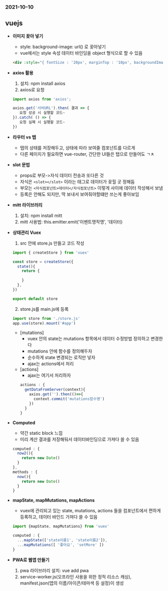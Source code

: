 ### 2021-10-10

## vuejs
- **이미지 꽂아 넣기**
    - style: background-image: url() 로 꽂아넣기
    - vue에서는 style 속성 데이터 바인딩을 object 형식으로 할 수 있음
    ```html
    <div :style="{ fontSize : '20px', marginTop : '10px', backgroundImage : 'url(경로)'"></div>
    ```

- **axios 활용**
    1. 설치: npm install axios
    2. axios로 요청
    ```javascript
    import axios from 'axios';
    
    axios.get('서버URL').then( 결과 => {
       요청 성공 시 실행할 코드~
    }).catch( () => {
       요청 실패 시 실행할 코드~
    })
    ```
    
- **라우터 vs 탭**
    - 탭의 상태를 저장해두고, 상태에 따라 보여줄 컴포넌트를 다르게
    - 다른 페이지가 필요하면 vue-router, 간단한 UI들은 탭으로 만들어도 ㄱㅊ

- **slot 문법**
    - props로 부모->자식 데이터 전송과 또다른 것
    - 자식은 `<slot></slot>` 이라는 태그로 데이터가 꽂힐 곳 정해둠
    - 부모는 `<자식컴포넌트>데이터</자식컴포넌트>` 이렇게 사이에 데이터 작성해서 보냄
    - 등록은 안해도 되지만, 딱 보내서 보여줘야할떄만 쓰는게 좋아보임

- **mitt 라이브러리**
    1. 설치: npm install mitt
    2. mitt 사용법: this.emitter.emit('이벤트명작명', '데이터)

- **상태관리 Vuex**
    1. src 안에 store.js 만들고 코드 작성
    ```javascript
    import { createStore } from 'vuex'
    
    const store = createStore({
      state(){
        return {
          
        }
      },
    })
    
    export default store
    ```
    2. store.js를 main.js에 등록
    ``` javascript
    import store from './store.js'
    app.use(store).mount('#app')
    ```
    - [mutations]
        - vuex 안의 state는 mutations 항목에서 데이터 수정방법 정의하고 변경한다
        - mutations 안에 함수를 정의해두자
        - 순수하게 state 변경되는 로직만 넣자
        - ajax는 actions에서 처리
    - [actions]
        - ajax는 여기서 처리하자
        ```javascript
        actions : {
          getDataFromServer(context){
            axios.get('').then(()=>{ 
              context.commit('mutations함수명') 
            })
          }
        }
        ```

- **Computed**
    - 약간 static block 느낌 
    - 미리 계산 결과를 저장해둬서 데이터바인딩으로 가져다 쓸 수 있음
    ```javascript
    computed : {
      now2(){
        return new Date()
      }
    }, 
    methods : {
      now(){
        return new Date()
      }
    }
    ```

- **mapState, mapMutations, mapActions**    
    - vuex에 관리되고 있는 state, mutations, actions 들을 컴포넌트에서 편하게 등록하고, 데이터 바인드 가져다 쓸 수 있음
    ```javascript
    import {mapState, mapMutations} from 'vuex'
    
    computed : {
      ...mapState(['state이름1', 'state이름2']),
      ...mapMutations([ '좋아요', 'setMore' ])
    }
    ```

- **PWA로 웹앱 만들기**    
    1. pwa 라이브러리 설치: vue add pwa
    2. service-worker.js(오프라인 사용을 위한 정적 리소스 캐싱), manifest.json(앱의 이름/아이콘/테마색 등 설정)이 생성
    
